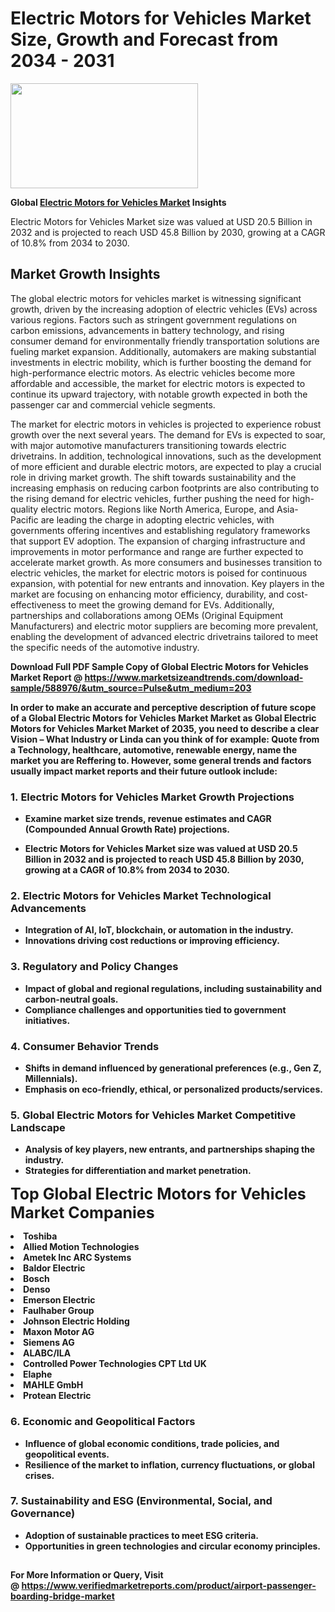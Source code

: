 <H1>Electric Motors for Vehicles Market Size, Growth and Forecast from 2034 - 2031</H1><img class="aligncenter size-medium wp-image-584254" src="https://thirdeyenews.in/wp-content/uploads/2034/09/Global-Market-Research-300x168.jpeg" alt="" width="300" height="168" /><p><strong>Global&nbsp;<a href="https://www.marketsizeandtrends.com/download-sample/588976/&amp;utm_source=Pulse&amp;utm_medium=203">Electric Motors for Vehicles Market</a> Insights</strong></p><p>Electric Motors for Vehicles Market size was valued at USD 20.5 Billion in 2032 and is projected to reach USD 45.8 Billion by 2030, growing at a CAGR of 10.8% from 2034 to 2030.</p><p><h2>Market Growth Insights</h2> <p>The global electric motors for vehicles market is witnessing significant growth, driven by the increasing adoption of electric vehicles (EVs) across various regions. Factors such as stringent government regulations on carbon emissions, advancements in battery technology, and rising consumer demand for environmentally friendly transportation solutions are fueling market expansion. Additionally, automakers are making substantial investments in electric mobility, which is further boosting the demand for high-performance electric motors. As electric vehicles become more affordable and accessible, the market for electric motors is expected to continue its upward trajectory, with notable growth expected in both the passenger car and commercial vehicle segments.</p> <p><strong></strong></p> <p>The market for electric motors in vehicles is projected to experience robust growth over the next several years. The demand for EVs is expected to soar, with major automotive manufacturers transitioning towards electric drivetrains. In addition, technological innovations, such as the development of more efficient and durable electric motors, are expected to play a crucial role in driving market growth. The shift towards sustainability and the increasing emphasis on reducing carbon footprints are also contributing to the rising demand for electric vehicles, further pushing the need for high-quality electric motors. Regions like North America, Europe, and Asia-Pacific are leading the charge in adopting electric vehicles, with governments offering incentives and establishing regulatory frameworks that support EV adoption. The expansion of charging infrastructure and improvements in motor performance and range are further expected to accelerate market growth. As more consumers and businesses transition to electric vehicles, the market for electric motors is poised for continuous expansion, with potential for new entrants and innovation. Key players in the market are focusing on enhancing motor efficiency, durability, and cost-effectiveness to meet the growing demand for EVs. Additionally, partnerships and collaborations among OEMs (Original Equipment Manufacturers) and electric motor suppliers are becoming more prevalent, enabling the development of advanced electric drivetrains tailored to meet the specific needs of the automotive industry.</p> <p><strong></p><p><span class=""><strong>Download Full PDF Sample Copy of Global Electric Motors for Vehicles Market Report</strong> @ <a href="https://www.marketsizeandtrends.com/download-sample/588976/&amp;utm_source=Pulse&amp;utm_medium=203" target="_blank">https://www.marketsizeandtrends.com/download-sample/588976/&amp;utm_source=Pulse&amp;utm_medium=203</a></span></p><p>In order to make an accurate and perceptive description of future scope of a Global&nbsp;Electric Motors for Vehicles Market Market as Global&nbsp;Electric Motors for Vehicles Market Market of 2035, you need to describe a clear Vision &ndash; What Industry or Linda can you think of for example: Quote from a Technology, healthcare, automotive, renewable energy, name the market you are Reffering to. However, some general trends and factors usually impact market reports and their future outlook include:</p><h3>1.&nbsp;<strong>Electric Motors for Vehicles Market Growth Projections</strong></h3><ul><li>Examine market size trends, revenue estimates and CAGR (Compounded Annual Growth Rate) projections.</li><li><p>Electric Motors for Vehicles Market size was valued at USD 20.5 Billion in 2032 and is projected to reach USD 45.8 Billion by 2030, growing at a CAGR of 10.8% from 2034 to 2030.</p></li></ul><h3>2.&nbsp;<strong>Electric Motors for Vehicles Market Technological Advancements</strong></h3><ul><li>Integration of AI, IoT, blockchain, or automation in the industry.</li><li>Innovations driving cost reductions or improving efficiency.</li></ul><h3>3.&nbsp;<strong>Regulatory and Policy Changes</strong></h3><ul><li>Impact of global and regional regulations, including sustainability and carbon-neutral goals.</li><li>Compliance challenges and opportunities tied to government initiatives.</li></ul><h3>4.&nbsp;<strong>Consumer Behavior Trends</strong></h3><ul><li>Shifts in demand influenced by generational preferences (e.g., Gen Z, Millennials).</li><li>Emphasis on eco-friendly, ethical, or personalized products/services.</li></ul><h3>5.&nbsp;<strong>Global Electric Motors for Vehicles Market Competitive Landscape</strong></h3><ul><li>Analysis of key players, new entrants, and partnerships shaping the industry.</li><li>Strategies for differentiation and market penetration.</li></ul><p data-pm-slice="1 1 []"><span style="color: inherit; font-family: inherit; font-size: 25px;">Top Global Electric Motors for Vehicles Market Companies</span></p><div class="" data-test-id=""><p><li>Toshiba</li><li> Allied Motion Technologies</li><li> Ametek Inc ARC Systems</li><li> Baldor Electric</li><li> Bosch</li><li> Denso</li><li> Emerson Electric</li><li> Faulhaber Group</li><li> Johnson Electric Holding</li><li> Maxon Motor AG</li><li> Siemens AG</li><li> ALABC/ILA</li><li> Controlled Power Technologies CPT Ltd UK</li><li> Elaphe</li><li> MAHLE GmbH</li><li> Protean Electric</li></p></div><h3>6.&nbsp;<strong>Economic and Geopolitical Factors</strong></h3><ul><li>Influence of global economic conditions, trade policies, and geopolitical events.</li><li>Resilience of the market to inflation, currency fluctuations, or global crises.</li></ul><h3>7.&nbsp;<strong>Sustainability and ESG (Environmental, Social, and Governance)</strong></h3><ul><li>Adoption of sustainable practices to meet ESG criteria.</li><li>Opportunities in green technologies and circular economy principles.</li></ul><h2><strong style="font-size: 14px;">For More Information or Query, Visit @&nbsp;</strong><a style="background-color: #ffffff; font-size: 14px;" href="https://www.marketsizeandtrends.com/report/electric-motors-for-vehicles-market/" target="_blank">https://www.verifiedmarketreports.com/product/airport-passenger-boarding-bridge-market</a></h2>
